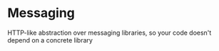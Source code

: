 # Messaging
HTTP-like abstraction over messaging libraries, so your code doesn't depend on a concrete library
